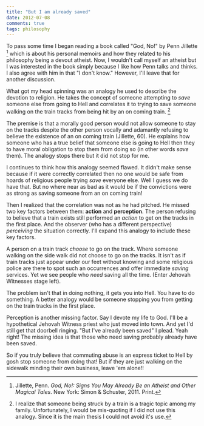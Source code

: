 ```yaml
---
title: "But I am already saved"
date: 2012-07-08
comments: true
tags: philosophy
---
```

To pass some time I began reading a book called "God, No!" by Penn
Jillette [^1] which is about his personal memoirs and how they related to his
philosophy being a devout atheist. Now, I wouldn't call myself an atheist but I
was interested in the book simply because I like how Penn talks and thinks. I
also agree with him in that "I don't know." However, I'll leave that for
another discussion.

What got my head spinning was an analogy he used to describe the devotion to
religion. He takes the concept of someone attempting to *save* someone else
from going to Hell and correlates it to trying to save someone walking on the
train tracks from being hit by an on coming train. [^2]

[^1]: Jillette, Penn. _God, No!: Signs You May Already Be an Atheist and Other Magical Tales_. New York: Simon & Schuster, 2011. Print.

[^2]: I realize that someone being struck by a train is a tragic topic among my family. Unfortunately, I would be mis-quoting if I did not use this analogy. Since it is the main thesis I could not avoid it's use.

<!-- more -->

The premise is that a morally good person would not allow someone to stay on
the tracks despite the other person vocally and adamantly refusing to believe
the existence of an on coming train (Jillette, 60). He explains how someone who
has a true belief that someone else is going to Hell then they to have moral
obligation to stop them from doing so (in other words *save* them). The analogy
stops there but it did not stop for me.

I continues to think how this analogy seemed flawed. It didn't make sense
because if it were correctly correlated then no one would be safe from hoards
of religious people trying *save* everyone else. Well I guess we do have that.
But no where near as bad as it would be if the convictions were as strong as
saving someone from an on coming train!

Then I realized that the correlation was not as he had pitched. He missed two
key factors between them: **action** and **perception**. The person refusing to
believe that a train exists still performed an *action* to get on the tracks in
the first place. And the observer (who has a different perspective)
*perceiving* the situation correctly. I'll expand this analogy to include these
key factors.

A person on a train track *choose* to go on the track. Where someone walking on
the side walk did not choose to go on the tracks. It isn't as if train tracks
just appear under our feet without knowing and some religious police are there
to spot such an occurrences and offer immediate *saving* services. Yet we see
people who *need* saving all the time. (Enter Jehovah Witnesses stage left).

The problem isn't that in doing nothing, it gets you into Hell. You have to do
something. A better analogy would be someone stopping you from getting on the
train tracks in the first place. 

Perception is another missing factor. Say I devote my life to God. I'll be a
hypothetical Jehovah Witness priest who just moved into town. And yet I'd still
get that doorbell ringing. "But I've already been saved" I plead. Yeah right!
The missing idea is that those who need saving probably already have been
saved.

So if you truly believe that commuting abuse is an express ticket to Hell by
gosh stop someone from doing that! But if they are just walking on the sidewalk
minding their own business, leave 'em alone!!
